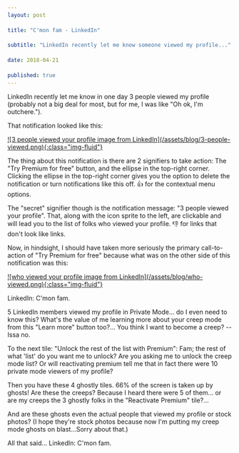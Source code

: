 ```yaml
---
layout: post

title: "C'mon fam - LinkedIn"

subtitle: "LinkedIn recently let me know someone viewed my profile..."

date: 2018-04-21

published: true
---
```


LinkedIn recently let me know in one day 3 people viewed my profile (probably not a big deal for most, but for me, I was like "Oh ok, I'm outchere.").

That notification looked like this:

<a data-fancybox href="/assets/blog/3-people-viewed.png">
![3 people viewed your profile image from LinkedIn](/assets/blog/3-people-viewed.png){:class="img-fluid"}
</a>

The thing about this notification is there are 2 signifiers to take action: The "Try Premium for free" button, and the ellipse in the top-right corner. Clicking the ellipse in the top-right corner gives you the option to delete the notification or turn notifications like this off. 👍 for the contextual menu options.

The "secret" signifier though is the notification message: "3 people viewed your profile". That, along with the icon sprite to the left, are clickable and will lead you to the list of folks who viewed your profile. 👎 for links that don't look like links.

Now, in hindsight, I should have taken more seriously the primary call-to-action of "Try Premium for free" because what was on the other side of this notification was this:

<a data-fancybox href="/assets/blog/who-viewed.png">
![who viewed your profile image from LinkedIn](/assets/blog/who-viewed.png){:class="img-fluid"}
</a>

LinkedIn: C'mon fam.

5 LinkedIn members viewed my profile in Private Mode... do I even need to know this? What's the value of me learning more about your creep mode from this "Learn more" button too?... You think I want to become a creep? -- Issa no.

To the next tile: "Unlock the rest of the list with Premium": Fam; the rest of what 'list' do you want me to unlock? Are you asking me to unlock the creep mode list? Or will reactivating premium tell me that in fact there were 10 private mode viewers of my profile?

Then you have these 4 ghostly tiles. 66% of the screen is taken up by ghosts! Are these the creeps? Because I heard there were 5 of them... or are my creeps the 3 ghostly folks in the "Reactivate Premium" tile?...

And are these ghosts even the actual people that viewed my profile or stock photos? (I hope they're stock photos because now I'm putting my creep mode ghosts on blast...Sorry about that.)

All that said... LinkedIn: C'mon fam.
